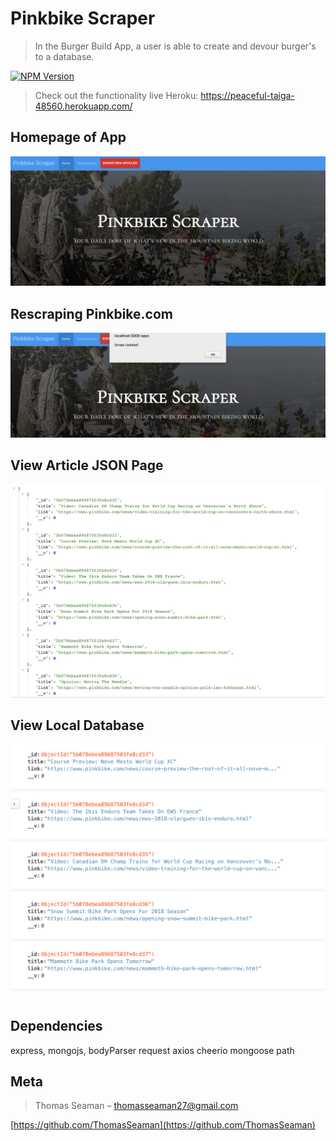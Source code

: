 # Pinkbike Scraper
> In the Burger Build App, a user is able to create and devour burger's to a database. 

[![NPM Version][npm-image]][npm-url]

> Check out the functionality live Heroku: https://peaceful-taiga-48560.herokuapp.com/

## Homepage of App
![](./public/assets/images/pinkbikescraperhp.jpg)

## Rescraping Pinkbike.com
![](./public/assets/images/rescrapedatabase.jpg)

## View Article JSON Page
![](./public/assets/images/json.jpg)

## View Local Database
![](./public/assets/images/database.jpg)

## Dependencies

express, mongojs, bodyParser
request
axios
cheerio
mongoose
path

## Meta

> Thomas Seaman – thomasseaman27@gmail.com

[https://github.com/ThomasSeaman](https://github.com/ThomasSeaman)


<!-- Markdown link & img dfn's -->
[npm-image]: https://img.shields.io/npm/v/datadog-metrics.svg?style=flat-square
[npm-url]: https://npmjs.org/package/datadog-metrics
[npm-downloads]: https://img.shields.io/npm/dm/datadog-metrics.svg?style=flat-square